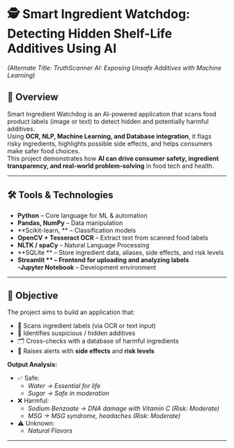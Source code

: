 # 🕵️ Smart Ingredient Watchdog: Detecting Hidden Shelf-Life Additives Using AI
*(Alternate Title: TruthScanner AI: Exposing Unsafe Additives with Machine Learning)*

## 📌 Overview
Smart Ingredient Watchdog is an AI-powered application that scans food product labels (image or text) to detect hidden and potentially harmful additives.  
Using **OCR, NLP, Machine Learning, and Database integration**, it flags risky ingredients, highlights possible side effects, and helps consumers make safer food choices.  
This project demonstrates how **AI can drive consumer safety, ingredient transparency, and real-world problem-solving** in food tech and health.

---

## 🛠 Tools & Technologies
- **Python** – Core language for ML & automation  
- **Pandas, NumPy** – Data manipulation  
- **Scikit-learn, ** – Classification models    
- **OpenCV + Tesseract OCR** – Extract text from scanned food labels  
- **NLTK / spaCy** – Natural Language Processing  
- **SQLite ** – Store ingredient data, aliases, side effects, and risk levels  
- **Streamlit ** – Frontend for uploading and analyzing labels  
-Jupyter Notebook** – Development environment  


---

## 🎯 Objective
The project aims to build an application that:  
- 📸 Scans ingredient labels (via OCR or text input)  
- 🔎 Identifies suspicious / hidden additives  
- 🗂 Cross-checks with a database of harmful ingredients  
- 🚨 Raises alerts with **side effects** and **risk levels**


**Output Analysis:**  
- ✅ Safe:  
  - *Water → Essential for life*  
  - *Sugar → Safe in moderation*  
- ❌ Harmful:  
  - *Sodium Benzoate → DNA damage with Vitamin C (Risk: Moderate)*  
  - *MSG → MSG syndrome, headaches (Risk: Moderate)*  
- ⚠ Unknown:  
  - *Natural Flavors*  

---



